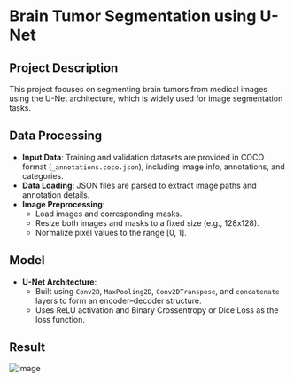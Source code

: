 # Brain Tumor Segmentation using U-Net

## Project Description

This project focuses on segmenting brain tumors from medical images using the U-Net architecture, which is widely used for image segmentation tasks.

## Data Processing

- **Input Data**: Training and validation datasets are provided in COCO format (`_annotations.coco.json`), including image info, annotations, and categories.
- **Data Loading**: JSON files are parsed to extract image paths and annotation details.
- **Image Preprocessing**:
  - Load images and corresponding masks.
  - Resize both images and masks to a fixed size (e.g., 128x128).
  - Normalize pixel values to the range [0, 1].

## Model

- **U-Net Architecture**:
  - Built using `Conv2D`, `MaxPooling2D`, `Conv2DTranspose`, and `concatenate` layers to form an encoder–decoder structure.
  - Uses ReLU activation and Binary Crossentropy or Dice Loss as the loss function.

## Result
![image](https://github.com/user-attachments/assets/3a24eb51-ffa1-4c7e-9a4e-80a03e5a0304)


